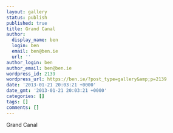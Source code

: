 ```yaml
---
layout: gallery
status: publish
published: true
title: Grand Canal
author:
  display_name: ben
  login: ben
  email: ben@ben.ie
  url: ''
author_login: ben
author_email: ben@ben.ie
wordpress_id: 2139
wordpress_url: https://ben.ie/?post_type=gallery&amp;p=2139
date: '2013-01-21 20:03:21 +0000'
date_gmt: '2013-01-21 20:03:21 +0000'
categories: []
tags: []
comments: []
---
```

<p>Grand Canal</p>
